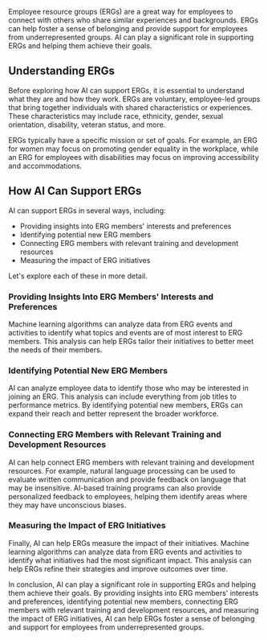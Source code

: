 
Employee resource groups (ERGs) are a great way for employees to connect with others who share similar experiences and backgrounds. ERGs can help foster a sense of belonging and provide support for employees from underrepresented groups. AI can play a significant role in supporting ERGs and helping them achieve their goals.

Understanding ERGs
------------------

Before exploring how AI can support ERGs, it is essential to understand what they are and how they work. ERGs are voluntary, employee-led groups that bring together individuals with shared characteristics or experiences. These characteristics may include race, ethnicity, gender, sexual orientation, disability, veteran status, and more.

ERGs typically have a specific mission or set of goals. For example, an ERG for women may focus on promoting gender equality in the workplace, while an ERG for employees with disabilities may focus on improving accessibility and accommodations.

How AI Can Support ERGs
-----------------------

AI can support ERGs in several ways, including:

* Providing insights into ERG members' interests and preferences
* Identifying potential new ERG members
* Connecting ERG members with relevant training and development resources
* Measuring the impact of ERG initiatives

Let's explore each of these in more detail.

### Providing Insights Into ERG Members' Interests and Preferences

Machine learning algorithms can analyze data from ERG events and activities to identify what topics and events are of most interest to ERG members. This analysis can help ERGs tailor their initiatives to better meet the needs of their members.

### Identifying Potential New ERG Members

AI can analyze employee data to identify those who may be interested in joining an ERG. This analysis can include everything from job titles to performance metrics. By identifying potential new members, ERGs can expand their reach and better represent the broader workforce.

### Connecting ERG Members with Relevant Training and Development Resources

AI can help connect ERG members with relevant training and development resources. For example, natural language processing can be used to evaluate written communication and provide feedback on language that may be insensitive. AI-based training programs can also provide personalized feedback to employees, helping them identify areas where they may have unconscious biases.

### Measuring the Impact of ERG Initiatives

Finally, AI can help ERGs measure the impact of their initiatives. Machine learning algorithms can analyze data from ERG events and activities to identify what initiatives had the most significant impact. This analysis can help ERGs refine their strategies and improve outcomes over time.

In conclusion, AI can play a significant role in supporting ERGs and helping them achieve their goals. By providing insights into ERG members' interests and preferences, identifying potential new members, connecting ERG members with relevant training and development resources, and measuring the impact of ERG initiatives, AI can help ERGs foster a sense of belonging and support for employees from underrepresented groups.


